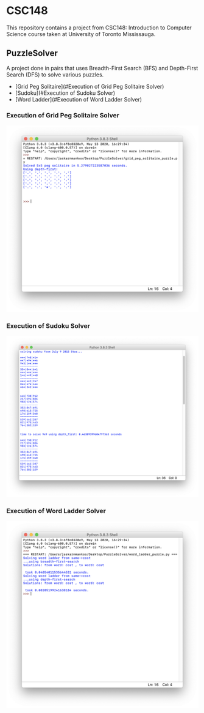 # CSC148

This repository contains a project from CSC148: Introduction to Computer Science course taken at University of Toronto Mississauga.

## PuzzleSolver

A project done in pairs that uses Breadth-First Search (BFS) and Depth-First Search (DFS) to solve various puzzles.

* [Grid Peg Solitaire](#Execution of Grid Peg Solitaire Solver)
* [Sudoku](#Execution of Sudoku Solver)
* [Word Ladder](#Execution of Word Ladder Solver)

### Execution of Grid Peg Solitaire Solver

![Grid Peg Solitaire](PuzzleSolver/images/peg.png)

### Execution of Sudoku Solver

![Sudoku](PuzzleSolver/images/sudoku.png)

### Execution of Word Ladder Solver

![Word Ladder](PuzzleSolver/images/word.png)
